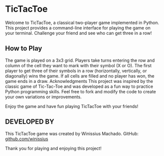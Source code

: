 # TicTacToe

Welcome to TicTacToe, a classical two-player game implemented in Python. This project provides a command-line interface for playing the game on your terminal. Challenge your friend and see who can get three in a row!

## How to Play

The game is played on a 3x3 grid.
Players take turns entering the row and column of the cell they want to mark with their symbol (X or O).
The first player to get three of their symbols in a row (horizontally, vertically, or diagonally) wins the game.
If all cells are filled and no player has won, the game ends in a draw.
Acknowledgments
This project was inspired by the classic game of Tic-Tac-Toe and was developed as a fun way to practice Python programming skills. Feel free to fork and modify the code to create your own variations or improvements.

Enjoy the game and have fun playing TicTacToe with your friends!

## DEVELOPED BY

This TicTacToe game was created by Winissius Machado.
GitHub: [github.com/winissius](https://github.com/winissius)

Thank you for playing and enjoying this project!